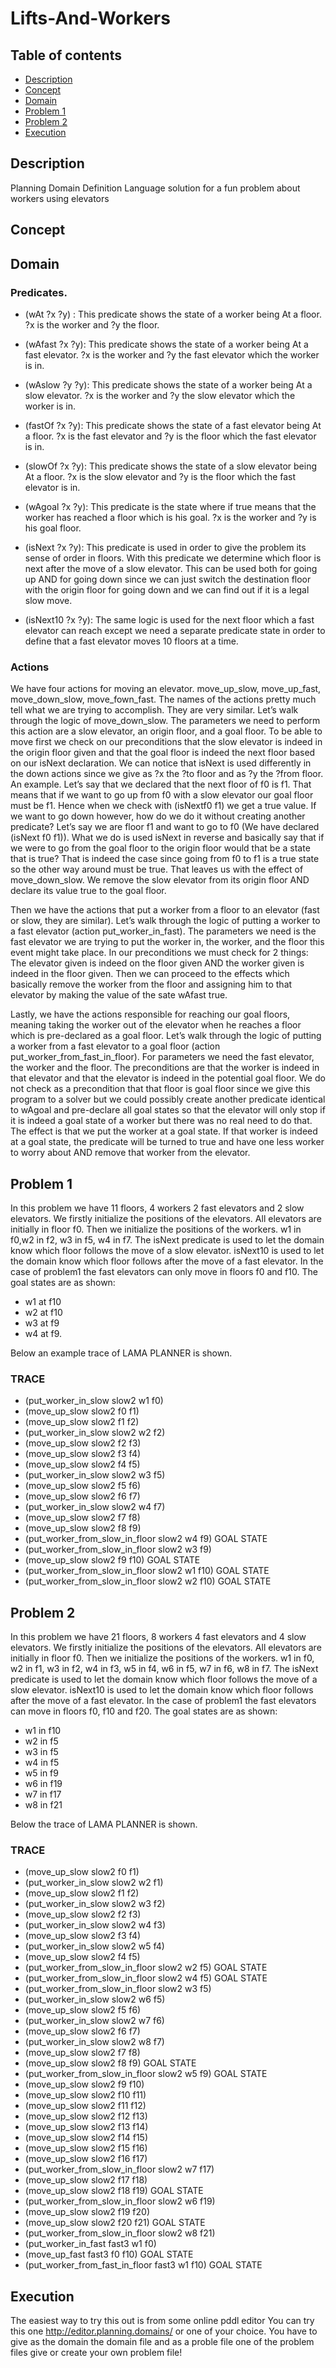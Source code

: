 # Lifts-And-Workers

## Table of contents
* [Description](#description)
* [Concept](#concept)
* [Domain](#domain)
* [Problem 1](#pb1)
* [Problem 2](#pb2)
* [Execution](#execution)

## Description
Planning Domain Definition Language solution for a fun problem about workers using elevators

## Concept

## Domain
### Predicates. 
- (wAt ?x ?y) : This predicate shows the state of a worker being At a floor. ?x is the worker and ?y the floor. 
 
- (wAfast ?x ?y): This predicate shows the state of a worker being At a fast elevator. ?x is the worker and ?y the fast elevator which the worker is in. 
 
- (wAslow ?y ?y): This predicate shows the state of a worker being At a slow elevator. ?x is the worker and ?y the slow elevator which the worker is in. 
 
- (fastOf ?x ?y): This predicate shows the state of a fast elevator being At a floor. ?x is the fast elevator and ?y is the floor which the fast elevator is in. 
 
- (slowOf ?x ?y): This predicate shows the state of a slow elevator being At a floor. ?x is the slow elevator and ?y is the floor which the fast elevator is in. 
 
- (wAgoal ?x ?y): This predicate is the state where if true means that the worker has reached a floor which is his goal. ?x is the worker and ?y is his goal floor. 
 
- (isNext ?x ?y): This predicate is used in order to give the problem its sense of order in floors. With this predicate we determine which floor is next after the move of a slow elevator. This can be used both for going up AND for going down since we can just switch the destination floor with the origin floor for going down and we can find out if it is a legal slow move. 
 
- (isNext10 ?x ?y): The same logic is used for the next floor which a fast elevator can reach except we need a separate predicate state in order to define that a fast elevator moves 10 floors at a time. 

### Actions
We have four actions for moving an elevator. move_up_slow, move_up_fast, move_down_slow, move_fown_fast. The names of the actions pretty much tell what we are trying to accomplish. They are very similar. 
Let’s walk through the logic of move_down_slow. The parameters we need to perform this action are a slow elevator, an origin floor, and a goal floor. To be able to move first we check on our preconditions that the slow elevator is indeed in the origin floor given and that the goal floor is indeed the next floor based on our isNext declaration. We can notice that isNext is used differently in the down actions since we give as ?x the ?to floor and as ?y the ?from floor. An example. Let’s say that we declared that the next floor of f0 is f1. That means that if we want to go up from f0 with a slow elevator our goal floor must be f1. Hence when we check with (isNextf0 f1) we get a true value. If we want to go down however, how do we do it without creating another predicate? Let’s say we are floor f1 and want to go to f0 (We have declared (isNext f0 f1)). What we do is used isNext in reverse and basically say that if we were to go from the goal floor to the origin floor would that be a state that is true? That is indeed the case since going from f0 to f1 is a true state so the other way around must be true. That leaves us with the effect of move_down_slow. We remove the slow elevator from its origin floor AND declare its value true to the goal floor. 
 
Then we have the actions that put a worker from a floor to an elevator (fast or slow, they are similar). 
Let’s walk through the logic of putting a worker to a fast elevator (action put_worker_in_fast). The parameters we need is the fast elevator we are trying to put the worker in, the worker, and the floor this event might take place. In our preconditions we must check for 2 things: The elevator given is indeed on the floor given AND the worker given is indeed in the floor given. Then we can proceed to the effects which basically remove the worker from the floor and assigning him to that elevator by making the value of the sate wAfast true.  
 
Lastly, we have the actions responsible for reaching our goal floors, meaning taking the worker out of the elevator when he reaches a floor which is pre-declared as a goal floor. Let’s walk through the logic of putting a worker from a fast elevator to a goal floor (action put_worker_from_fast_in_floor). For parameters we need the fast elevator, the worker and the floor. The preconditions are that the worker is indeed in that elevator and that the elevator is indeed in the potential goal floor. We do not check as a precondition that that floor is goal floor since we give this program to a solver but we could possibly create another predicate identical to wAgoal and pre-declare all goal states so that the elevator will only stop if it is indeed a goal state of a worker but there was no real need to do that. The effect is that we put the worker at a goal state. If that worker is indeed at a goal state, the predicate will be turned to true and have one less worker to worry about AND remove that worker from the elevator. 


## Problem 1
In this problem we have 11 floors, 4 workers 2 fast elevators and 2 slow elevators. We firstly initialize the positions of the elevators. All elevators are initially in floor f0. Then we initialize the positions of the workers. w1 in f0,w2 in f2, w3 in f5, w4 in f7. The isNext predicate is used to let the domain know which floor follows the move of a slow elevator. isNext10 is used to let the domain know which floor follows after the move of a fast elevator. In the case of problem1 the fast elevators can only move in floors f0 and f10. The goal states are as shown: 

- w1 at f10
- w2 at f10
- w3 at f9
- w4 at f9. 
 
Below an example trace of LAMA PLANNER is shown. 

### TRACE 
* (put_worker_in_slow slow2 w1 f0) 
* (move_up_slow slow2 f0 f1) 
* (move_up_slow slow2 f1 f2) 
* (put_worker_in_slow slow2 w2 f2) 
* (move_up_slow slow2 f2 f3) 
* (move_up_slow slow2 f3 f4) 
* (move_up_slow slow2 f4 f5) 
* (put_worker_in_slow slow2 w3 f5) 
* (move_up_slow slow2 f5 f6)
* (move_up_slow slow2 f6 f7) 
* (put_worker_in_slow slow2 w4 f7) 
* (move_up_slow slow2 f7 f8) 
* (move_up_slow slow2 f8 f9) 
* (put_worker_from_slow_in_floor slow2 w4 f9) 		GOAL STATE 	
* (put_worker_from_slow_in_floor slow2 w3 f9) 
* (move_up_slow slow2 f9 f10) 				GOAL STATE 	
* (put_worker_from_slow_in_floor slow2 w1 f10) 	GOAL STATE 	
* (put_worker_from_slow_in_floor slow2 w2 f10) 	GOAL STATE 	


## Problem 2
In this problem we have 21 floors, 8 workers 4 fast elevators and 4 slow elevators. We firstly initialize the positions of the elevators. All elevators are initially in floor f0. Then we initialize the positions of the workers. w1 in f0, w2 in f1, w3 in f2, w4 in f3, w5 in f4, w6 in f5, w7 in f6, w8 in f7.  The isNext predicate is used to let the domain know which floor follows the move of a slow elevator. isNext10 is used to let the domain know which floor follows after the move of a fast elevator. In the case of problem1 the fast elevators can move in floors f0, f10 and f20. The goal states are as shown: 

- w1 in f10
- w2 in f5
- w3 in f5
- w4 in f5
- w5 in f9
- w6 in f19
- w7 in f17
- w8 in f21

Below the trace of LAMA PLANNER is shown. 

### TRACE 
* (move_up_slow slow2 f0 f1) 
* (put_worker_in_slow slow2 w2 f1) 
* (move_up_slow slow2 f1 f2) 
* (put_worker_in_slow slow2 w3 f2) 
* (move_up_slow slow2 f2 f3) 
* (put_worker_in_slow slow2 w4 f3) 
* (move_up_slow slow2 f3 f4) 
* (put_worker_in_slow slow2 w5 f4) 
* (move_up_slow slow2 f4 f5) 
* (put_worker_from_slow_in_floor slow2 w2 f5) 			GOAL STATE 
* (put_worker_from_slow_in_floor slow2 w4 f5) 			GOAL STATE 
* (put_worker_from_slow_in_floor slow2 w3 f5) 
* (put_worker_in_slow slow2 w6 f5) 
* (move_up_slow slow2 f5 f6) 
* (put_worker_in_slow slow2 w7 f6) 
* (move_up_slow slow2 f6 f7) 
* (put_worker_in_slow slow2 w8 f7) 
* (move_up_slow slow2 f7 f8) 
* (move_up_slow slow2 f8 f9) 					GOAL STATE 
* (put_worker_from_slow_in_floor slow2 w5 f9) 			GOAL STATE 
* (move_up_slow slow2 f9 f10) 
* (move_up_slow slow2 f10 f11) 
* (move_up_slow slow2 f11 f12) 
* (move_up_slow slow2 f12 f13) 
* (move_up_slow slow2 f13 f14) 
* (move_up_slow slow2 f14 f15) 
* (move_up_slow slow2 f15 f16) 
* (move_up_slow slow2 f16 f17) 
* (put_worker_from_slow_in_floor slow2 w7 f17) 
* (move_up_slow slow2 f17 f18) 
* (move_up_slow slow2 f18 f19) 					GOAL STATE 
* (put_worker_from_slow_in_floor slow2 w6 f19) 
* (move_up_slow slow2 f19 f20) 
* (move_up_slow slow2 f20 f21) 					GOAL STATE 
* (put_worker_from_slow_in_floor slow2 w8 f21) 
* (put_worker_in_fast fast3 w1 f0) 
* (move_up_fast fast3 f0 f10) 					GOAL STATE 
* (put_worker_from_fast_in_floor fast3 w1 f10) 			GOAL STATE 

## Execution
The easiest way to try this out is from some online pddl editor
You can try this one http://editor.planning.domains/ or one of your choice. You have to give as the domain the domain file and as a proble file one of the problem files give or create your own problem file!
